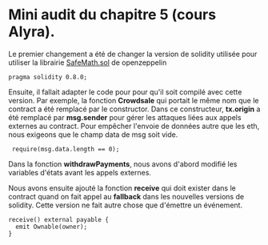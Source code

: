 
# Mini audit du chapitre 5 (cours Alyra).

Le premier changement a été de changer la version de solidity utilisée pour utiliser la librairie [SafeMath.sol](https://github.com/OpenZeppelin/openzeppelin-contracts/blob/master/contracts/utils/math/SafeMath.sol) de openzeppelin

```
pragma solidity 0.8.0;
```

Ensuite, il fallait adapter le code pour pour qu'il soit compilé avec cette version. Par exemple, la fonction __Crowdsale__ qui portait le même nom que le contract a été remplacé par le constructor. Dans ce constructeur, __tx.origin__ a été remplacé par __msg.sender__ pour gérer les attaques liées aux appels externes au contract. Pour empêcher l'envoie de données autre que les eth, nous exigeons que le champ data de msg soit vide.

```
 require(msg.data.length == 0);
```

Dans la fonction __withdrawPayments__, nous avons d'abord modifié les variables d'états avant les appels externes.

Nous avons ensuite ajouté la fonction __receive__ qui doit exister dans le contract quand on fait appel au __fallback__ dans les nouvelles versions de solidity. Cette version ne fait autre chose que d'émettre un événement.

```
receive() external payable {
  emit Ownable(owner);
}
```
